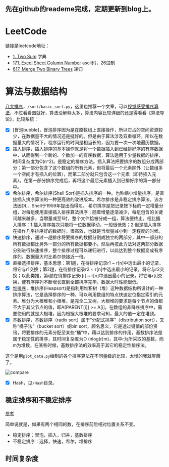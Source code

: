 先在github的reademe完成，定期更新到blog上。
------------------------------
# LeetCode
链接是leetcode地址：

- [1. Two Sum](https://leetcode.com/problems/two-sum/description/) 字典
- [171. Excel Sheet Column Number](https://leetcode.com/problems/excel-sheet-column-number/description/) ascii码，26进制
- [617. Merge Two Binary Trees](https://leetcode.com/problems/merge-two-binary-trees/description/) 递归

# 算法与数据结构
[八大排序](http://python.jobbole.com/82270/)，`/sort/basic_sort.py`，这里也推荐一个文章，可以[视觉感受排序算法](http://blog.jobbole.com/11745/)，不过看看图就好，算法没解释太多，算法内容比较详细的还是得看看《算法导论》，比较系统：
- [x] [冒泡bubble]，冒泡排序因为是在原数组上直接操作，所以它占的空间资源较少，在数据量不大的情况还是挺好的。但是由于算法涉及双重循环，所以在数据量大的情况下，程序运行的时间是相当长的，因为要一次一次地遍历数据。
- [x] 插入排序，插入排序的基本操作就是将一个数据插入到已经排好序的有序数据中，从而得到一个新的、个数加一的有序数据，算法适用于少量数据的排序，时间复杂度为O(n^2)。是稳定的排序方法。插入算法把要排序的数组分成两部分：第一部分包含了这个数组的所有元素，但将最后一个元素除外（让数组多一个空间才有插入的位置），而第二部分就只包含这一个元素（即待插入元素）。在第一部分排序完成后，再将这个最后元素插入到已排好序的第一部分中。
- [x] 希尔排序，希尔排序(Shell Sort)是插入排序的一种。也称缩小增量排序，是直接插入排序算法的一种更高效的改进版本。希尔排序是非稳定排序算法。该方法因DL．Shell于1959年提出而得名。 希尔排序是把记录按下标的一定增量分组，对每组使用直接插入排序算法排序；随着增量逐渐减少，每组包含的关键词越来越多，当增量减至1时，整个文件恰被分成一组，算法便终止。相比插入排序：1.插入排序每次只能将一位数据移动，一般很低效；2.但是插入排序在操作几乎排序好的数据时，很高效，也就是当增量减小到一定程度的时候。
- [x] 快速排序，通过一趟排序将要排序的数据分割成独立的两部分，其中一部分的所有数据都比另外一部分的所有数据都要小，然后再按此方法对这两部分数据分别进行快速排序，整个排序过程可以递归进行，以此达到整个数据变成有序序列。数据量大时比希尔快接近一倍。
- [x] 直接选择排序，基本思想：第1趟，在待排序记录r1 ~ r[n]中选出最小的记录，将它与r1交换；第2趟，在待排序记录r2 ~ r[n]中选出最小的记录，将它与r2交换；以此类推，第i趟在待排序记录r[i] ~ r[n]中选出最小的记录，将它与r[i]交换，使有序序列不断增长直到全部排序完毕。数据大时性能很低。
- [x] [堆排序](http://blog.csdn.net/minxihou/article/details/51850001)，堆排序(Heapsort)是指利用堆积树（堆）这种数据结构所设计的一种排序算法，它是选择排序的一种。可以利用数组的特点快速定位指定索引的元素。堆分为大根堆和小根堆，是完全二叉树。大根堆的要求是每个节点的值都不大于其父节点的值，即A[PARENT[i]] >= A[i]。在数组的非降序排序中，需要使用的就是大根堆，因为根据大根堆的要求可知，最大的值一定在堆顶。
- [x] 基数排序，基数排序（radix sort）属于“分配式排序”（distribution sort），又称“桶子法”（bucket sort）或bin sort，顾名思义，它是透过键值的部份资讯，将要排序的元素分配至某些“桶”中，藉以达到排序的作用，基数排序法是属于稳定性的排序，其时间复杂度为O (nlog(r)m)，其中r为所采取的基数，而m为堆数，在某些时候，基数排序法的效率高于其它的稳定性排序法。

这个是用`plot_data.py`绘制的各个排序算法在不同量级的比较，太慢的我就屏蔽了。

![compare]('https://raw.githubusercontent.com/26huitailang/learn-sth-everyday/master/algorithm/sort/compare.png')

- [x] Hash，见`/Hash`目录。


## 稳定排序和不稳定排序

[参考](http://www.cnblogs.com/codingmylife/archive/2012/10/21/2732980.html)

简单说就是，如果有两个相同的数，在排序前后相对位置关系不变。

- 稳定排序：冒泡，插入，归并，基数排序
- 不稳定排序：选择，快速，希尔，堆排序

## 时间复杂度








